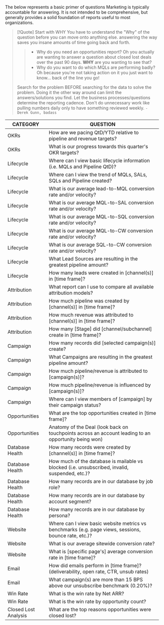 The below represents a basic primer of questions Marketing is typically accountable for answering. It is not intended to be comprehensive, but generally provides a solid foundation of reports useful to most organizations.

>[!Quote] Start with WHY
>You have to understand the "Why" of the question before you can move onto anything else. answering the way saves you insane amounts of time going back and forth.
>>- Why do you need an opportunities report? Oh you actually are wanting to answer a question about closed lost deals over the past 90 days. **WHY** are you wanting to see that?
>>- Why do you want to do which MQLs are performing badly? Oh because you're not taking action on it you just want to know... back of the line you go!
>
>Search for the problem BEFORE searching for the data to solve the problem. Doing it the other way around can limit the answers/solutions you find. Let the business processes/questions determine the reporting cadence. Don't do unnecessary work like pulling numbers daily only to have something reviewed weekly.
>`- Derek Gunn, badass`

| **CATEGORY** | **QUESTION** |
| ---- | ---- |
| OKRs | How are we pacing QtD/YTD relative to pipeline and revenue targets? |
| OKRs | What is our progress towards this quarter's OKR targets? |
| Lifecycle | Where can I view basic lifecycle information (i.e. MQLs and Pipeline QtD)? |
| Lifecycle | Where can I view the trend of MQLs, SALs, SQLs and Pipeline created? |
| Lifecycle | What is our average lead-to-MQL conversion rate and/or velocity? |
| Lifecycle | What is our average MQL-to-SAL conversion rate and/or velocity? |
| Lifecycle | What is our average MQL-to-SQL conversion rate and/or velocity? |
| Lifecycle | What is our average MQL-to-CW conversion rate and/or velocity? |
| Lifecycle | What is our average SQL-to-CW conversion rate and/or velocity? |
| Lifecycle | What Lead Sources are resulting in the greatest pipeline amount? |
| Lifecycle | How many leads were created in [channel(s)] in [time frame]? |
| Attribution | What report can I use to compare all available attribution models? |
| Attribution | How much pipeline was created by [channel(s)] in [time frame]? |
| Attribution | How much revenue was attributed to [channel(s)] in [time frame]? |
| Attribution | How many [Stage] did [channel/subchannel] create in [time frame]? |
| Campaign | How many records did [selected campaign(s)] create? |
| Campaign | What Campaigns are resulting in the greatest pipeline amount? |
| Campaign | How much pipeline/revenue is attributed to [campaign(s)]? |
| Campaign | How much pipeline/revenue is influenced by [campaign(s)]? |
| Campaign | Where can I view members of [campaign] by their campaign status? |
| Opportunities | What are the top opportunities created in [time frame]? |
| Opportunities | Anatomy of the Deal (look back on touchpoints across an account leading to an opportunity being won) |
| Database Health | How many records were created by [channel(s)] in [time frame]? |
| Database Health | How much of the database is mailable vs blocked (i.e. unsubscribed, invalid, suspended, etc.)? |
| Database Health | How many records are in our database by job role? |
| Database Health | How many records are in our database by account segment? |
| Database Health | How many records are in our database by persona? |
| Website | Where can I view basic website metrics vs benchmarks (e.g. page views, sessions, bounce rate, etc.)? |
| Website | What is our average sitewide conversion rate? |
| Website | What is [specific page's] average conversion rate in [time frame]? |
| Email | How did emails perform in [time frame]? (deliverability, open rate, CTR, unsub rates) |
| Email | What campaign(s) are more than 15 BPS above our unsubscribe benchmark (0.20%)? |
| Win Rate | What is the win rate by Net ARR? |
| Win Rate | What is the win rate by opportunity count? |
| Closed Lost Analysis | What are the top reasons opportunities were closed lost? |